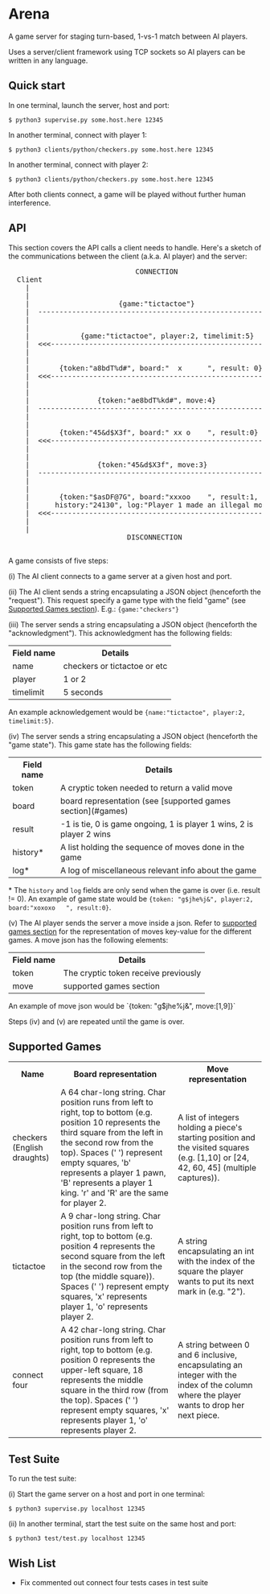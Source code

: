 # Arena

A game server for staging turn-based, 1-vs-1 match between AI players.

Uses a server/client framework using TCP sockets so AI players can be written in any language.

## Quick start

In one terminal, launch the server, host and port:

`$ python3 supervise.py some.host.here 12345`

In another terminal, connect with player 1:

`$ python3 clients/python/checkers.py some.host.here 12345`

In another terminal, connect with player 2:

`$ python3 clients/python/checkers.py some.host.here 12345`

After both clients connect, a game will be played without further human interference.


## API

This section covers the API calls a client needs to handle. Here's a sketch of the communications
between the client (a.k.a. AI player) and the server:

<pre>
                              CONNECTION
  Client                                                       Server
    |                                                             |
    |                                                             |
    |                     {game:"tictactoe"}                      |
    |  ------------------------------------------------------&gt;&gt;&gt;  |
    |                                                             |
    |                                                             |
    |            {game:"tictactoe", player:2, timelimit:5}        |
    |  &lt;&lt;&lt;------------------------------------------------------  |
    |                                                             |
    |                                                             |
    |       {token:"a8bdT%d#", board:"  x      ", result: 0}      |
    |  &lt;&lt;&lt;------------------------------------------------------  |
    |                                                             |
    |                                                             |
    |                {token:"ae8bdT%kd#", move:4}                 |
    |  ------------------------------------------------------&gt;&gt;&gt;  |
    |                                                             |
    |                                                             |
    |       {token:"45&d$X3f", board:" xx o    ", result:0}       |
    |  &lt;&lt;&lt;------------------------------------------------------  |
    |                                                             |
    |                                                             |
    |                {token:"45&d$X3f", move:3}                   |
    |  ------------------------------------------------------&gt;&gt;&gt;  |
    |                                                             |
    |                                                             |
    |       {token:"$asDF@7G", board:"xxxoo    ", result:1,       |
    |      history:"24130", log:"Player 1 made an illegal move."} |
    |  &lt;&lt;&lt;------------------------------------------------------  |
    |                                                             |
    |                                                             |
                            DISCONNECTION

</pre>

A game consists of five steps:

(i) The AI client connects to a game server at a given host and port.

(ii) The AI client sends a string encapsulating a JSON object (henceforth the "request"). This request specify a game type with the field "game" (see [Supported Games section](#games)). E.g.: `{game:"checkers"}`

(iii) The server sends a string encapsulating a JSON object (henceforth the "acknowledgment"). This acknowledgment has the following fields:

<table>
  <tr>
    <th>Field name</th><th>Details</th>
  </tr>
  <tr>
    <td>name</td><td>checkers or tictactoe or etc</td>
  </tr>
  <tr>
    <td>player</td><td>1 or 2</td>
  </tr>
  <tr>
    <td>timelimit</td><td>5 seconds</td>
  </tr>
</table>

An example acknowledgement would be `{name:"tictactoe", player:2, timelimit:5}`.

(iv) The server sends a string encapsulating a JSON object (henceforth the "game state"). This game state has the following fields:
<table>
  <tr>
    <th>Field name</th><th>Details</th>
  </tr>
  <tr>
    <td>token</td><td>A cryptic token needed to return a valid move</td>
  </tr>
  <tr>
    <td>board</td><td>board representation (see [supported games section](#games)</td>
  </tr>
  <tr>
    <td>result</td><td>-1 is tie, 0 is game ongoing, 1 is player 1 wins, 2 is player 2 wins</td>
  </tr>
  <tr>
    <td>history*</td><td>A list holding the sequence of moves done in the game</td>
  </tr>
  <tr>
    <td>log*</td><td>A log of miscellaneous relevant info about the game</td>
  </tr>
</table>

\* The `history` and `log` fields are only send when the game is over (i.e. result != 0). An example of game state would be `{token: "g$jhe%j&", player:2, board:"xoxoxo   ", result:0}`.

(v) The AI player sends the server a move inside a json. Refer to [supported games section](#games) for the representation of moves key-value for the different games. A move json has the following elements:
<table>
  <tr>
    <th>Field name</th><th>Details</th>
  </tr>
  <tr>
    <td>token</td><td>The cryptic token receive previously</td>
  </tr>
  <tr>
    <td>move</td><td>supported games section</td>
  </tr>
</table>
An example of move json would be `{token: "g$jhe%j&", move:[1,9]}`

Steps (iv) and (v) are repeated until the game is over.

## Supported Games <a id=games></a>

<table>
  <tr>
    <th>Name</th><th>Board representation</th><th>Move representation</th>
  </tr>
  <tr>
    <td>checkers (English draughts)</td>
    <td>A 64 char-long string. Char position runs from left to right, top to bottom (e.g. position 10 represents the third square from the left in the second row from the top). Spaces (' ') represent empty squares, 'b' represents a player 1 pawn, 'B' represents a player 1 king. 'r' and 'R' are the same for player 2.</td>
    <td>A list of integers holding a piece's starting position and the visited squares (e.g. [1,10] or [24, 42, 60, 45] (multiple captures)).</td>
  </tr>
  <tr>
    <td>tictactoe</td>
    <td>A 9 char-long string. Char position runs from left to right, top to bottom (e.g. position 4 represents the second square from the left in the second row from the top (the middle square)). Spaces (' ') represent empty squares, 'x' represents player 1, 'o' represents player 2.</td>
    <td>A string encapsulating an int with the index of the square the player wants to put its next mark in (e.g. "2").</td>
  </tr>
  <tr>
    <td>connect four</td>
    <td>A 42 char-long string. Char position runs from left to right, top to bottom (e.g. position 0 represents the upper-left square, 18 represents the middle square in the third row (from the top). Spaces (' ') represent empty squares, 'x' represents player 1, 'o' represents player 2.</td>
    <td>A string between 0 and 6 inclusive, encapsulating an integer with the index of the column where the player wants to drop her next piece.</td>
  </tr>
</table>

## Test Suite

To run the test suite:

(i) Start the game server on a host and port in one terminal:

`$ python3 supervise.py localhost 12345`

(ii) In another terminal, start the test suite on the same host and port:

`$ python3 test/test.py localhost 12345`

## Wish List
* Fix commented out connect four tests cases in test suite

